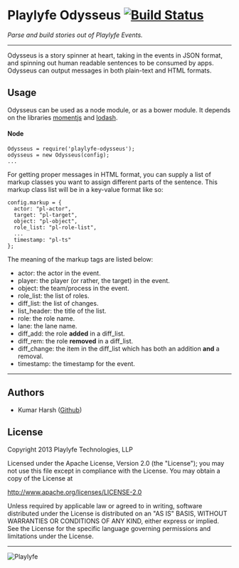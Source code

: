 Playlyfe Odysseus  [![Build Status](https://travis-ci.org/playlyfe/odysseus.png?branch=develop)](https://travis-ci.org/playlyfe/odysseus)
===

*Parse and build stories out of Playlyfe Events.*

---

Odysseus is a story spinner at heart, taking in the events in JSON format, and spinning out human readable sentences to be consumed by apps. Odysseus can output messages in both plain-text and HTML formats.

## Usage

Odysseus can be used as a node module, or as a bower module.
It depends on the libraries [momentjs](https://github.com/moment/moment)
and [lodash](https://github.com/lodash/lodash).

#### Node

    Odysseus = require('playlyfe-odysseus');
    odysseus = new Odysseus(config);
    ...

For getting proper messages in HTML format, you can supply a list of markup classes you want to assign different parts of the sentence. This markup class list will be in a key-value format like so:

    config.markup = {
      actor: "pl-actor",
      target: "pl-target",
      object: "pl-object",
      role_list: "pl-role-list",
      ...
      timestamp: "pl-ts"
    };

The meaning of the markup tags are listed below:

* actor: the actor in the event.
* player: the player (or rather, the target) in the event.
* object: the team/process in the event.
* role_list: the list of roles.
* diff_list: the list of changes.
* list_header: the title of the list.
* role: the role name.
* lane: the lane name.
* diff_add: the role **added** in a diff_list.
* diff_rem: the role **removed** in a diff_list.
* diff_change: the item in the diff_list which has both an addition **and** a removal.
* timestamp: the timestamp for the event.

---

## Authors

* Kumar Harsh ([Github](https://github.com/kumarharsh))

## License

Copyright 2013 Playlyfe Technologies, LLP

Licensed under the Apache License, Version 2.0 (the "License");
you may not use this file except in compliance with the License.
You may obtain a copy of the License at

  http://www.apache.org/licenses/LICENSE-2.0

Unless required by applicable law or agreed to in writing, software
distributed under the License is distributed on an "AS IS" BASIS,
WITHOUT WARRANTIES OR CONDITIONS OF ANY KIND, either express or implied.
See the License for the specific language governing permissions and
limitations under the License.

---

![Playlyfe](http://www.playlyfe.com/favicon.ico)
